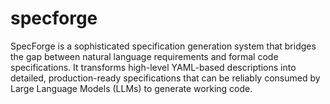 # specforge
SpecForge is a sophisticated specification generation system that bridges the gap between natural language requirements and formal code specifications. It transforms high-level YAML-based descriptions into detailed, production-ready specifications that can be reliably consumed by Large Language Models (LLMs) to generate working code.
